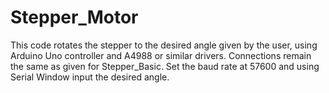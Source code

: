 # Stepper_Motor 

This code rotates the stepper to the desired angle given by the user, using Arduino Uno controller and A4988 or similar drivers.
Connections remain the same as given for Stepper_Basic.
Set the baud rate at 57600 and using Serial Window input the desired angle.
